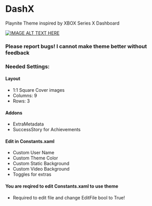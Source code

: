 # DashX
Playnite Theme inspired by XBOX Series X Dashboard

[![IMAGE ALT TEXT HERE](https://img.youtube.com/vi/SuKURkR6NvQ/0.jpg)](https://www.youtube.com/watch?v=SuKURkR6NvQ)

### Please report bugs! I cannot make theme better without feedback

### Needed Settings:
#### Layout
* 1:1 Square Cover images
* Columns: 9
* Rows: 3
#### Addons
* ExtraMetadata
* SuccessStory for Achievements


#### Edit in Constants.xaml
* Custom User Name
* Custom Theme Color
* Custom Static Background
* Custom Video Background
* Toggles for extras

#### You are reqired to edit Constants.xaml to use theme
* Required to edit file and change EditFile bool to True!
